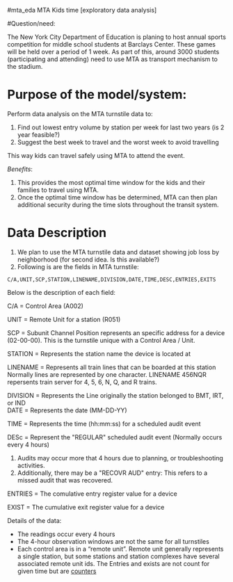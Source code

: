 #mta_eda
MTA Kids time [exploratory data analysis]

#Question/need:

The New York City Department of Education is planing to host annual sports competition for middle school students at Barclays Center. These games will be held over a period of 1 week. As part of this, around 3000 students (participating and attending) need to use MTA as transport mechanism to the stadium.

# Purpose of the model/system:

Perform data analysis on the MTA turnstile data to:

1. Find out lowest entry volume by station per week for last two years (is 2 year feasible?)
2. Suggest the best week to travel and the worst week to avoid travelling


This way kids can travel safely using MTA to attend the event.

*Benefits*:
1. This provides the most optimal time window for the kids and their families to travel using MTA.
2. Once the optimal time window has be determined, MTA can then plan additional security during the time slots throughout the transit system.

# Data Description

1. We plan to use the MTA turnstile data and dataset showing job loss by neighborhood (for second idea. Is this available?)
2. Following is are the fields in MTA turnstile:


`
C/A,UNIT,SCP,STATION,LINENAME,DIVISION,DATE,TIME,DESC,ENTRIES,EXITS
`

Below is the description of each field:

C/A      = Control Area (A002)

UNIT     = Remote Unit for a station (R051)

SCP      = Subunit Channel Position represents an specific address for a device (02-00-00). This is the turnstile unique with a Control Area / Unit.

STATION  = Represents the station name the device is located at

LINENAME = Represents all train lines that can be boarded at this station
           Normally lines are represented by one character.  LINENAME 456NQR repersents train server for 4, 5, 6, N, Q, and R trains.

DIVISION = Represents the Line originally the station belonged to BMT, IRT, or IND  
DATE     = Represents the date (MM-DD-YY)

TIME     = Represents the time (hh:mm:ss) for a scheduled audit event

DESc     = Represent the "REGULAR" scheduled audit event (Normally occurs every 4 hours)

1. Audits may occur more that 4 hours due to planning, or troubleshooting activities.
2. Additionally, there may be a "RECOVR AUD" entry: This refers to a missed audit that was recovered.

ENTRIES  = The comulative entry register value for a device

EXIST    = The cumulative exit register value for a device


Details of the data:

- The readings occur every 4 hours
- The 4-hour observation windows are not the same for all turnstiles
- Each control area is in a “remote unit”. Remote unit generally represents a single station, but some stations and station complexes have several associated remote unit ids.
The Entries and exists are not count for given time but are [counters](https://copperegg.zendesk.com/hc/en-us/articles/214635123-Data-types-for-custom-metrics-gauges-vs-counters#:~:text=Counters%20%2D%20The%20Metrics%20whose%20value,to%20be%20of%20gauge%20type)